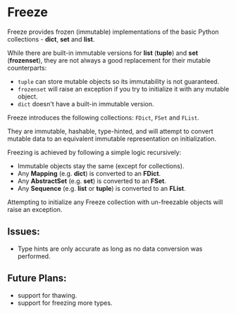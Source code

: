 # Freeze

Freeze provides frozen (immutable) implementations of the basic Python collections - **dict**, **set** and **list**.

While there are built-in immutable versions for **list** (**tuple**) and **set** (**frozenset**), 
they are not always a good replacement for their mutable counterparts:
- `tuple` can store mutable objects so its immutability is not guaranteed.
- `frozenset` will raise an exception if you try to initialize it with any mutable object.
- `dict` doesn't have a built-in immutable version.

Freeze introduces the following collections: `FDict`, `FSet` and `FList`.

They are immutable, hashable, type-hinted, and will attempt to convert mutable data to an equivalent 
immutable representation on initialization.

Freezing is achieved by following a simple logic recursively:
- Immutable objects stay the same (except for collections).
- Any **Mapping** (e.g. **dict**) is converted to an **FDict**.
- Any **AbstractSet** (e.g. **set**) is converted to an **FSet**.
- Any **Sequence** (e.g. **list** or **tuple**) is converted to an **FList**.

Attempting to initialize any Freeze collection with un-freezable objects will raise an exception.  

## Issues:
- Type hints are only accurate as long as no data conversion was performed.

## Future Plans:
- support for thawing.
- support for freezing more types.
